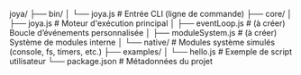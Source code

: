 joya/
├── bin/
│ └── joya.js # Entrée CLI (ligne de commande)
├── core/
│ ├── joya.js # Moteur d'exécution principal
│ ├── eventLoop.js # (à créer) Boucle d’événements personnalisée
│ ├── moduleSystem.js # (à créer) Système de modules interne
│ └── native/ # Modules système simulés (console, fs, timers, etc.)
├── examples/
│ └── hello.js # Exemple de script utilisateur
└── package.json # Métadonnées du projet
